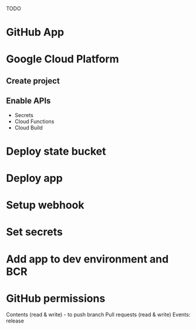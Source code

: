TODO

# GitHub App

# Google Cloud Platform
## Create project
## Enable APIs
- Secrets
- Cloud Functions
- Cloud Build

# Deploy state bucket

# Deploy app

# Setup webhook

# Set secrets

# Add app to dev environment and BCR

# GitHub permissions

Contents (read & write) - to push branch
Pull requests (read & write)
Events: release
